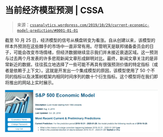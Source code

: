 <!--yml

类别：未分类

日期：2024 年 05 月 12 日 17:39:46

-->

# 当前经济模型预测 | CSSA

> 来源：[`cssanalytics.wordpress.com/2019/10/29/current-economic-model-prediction/#0001-01-01`](https://cssanalytics.wordpress.com/2019/10/29/current-economic-model-prediction/#0001-01-01)

截至 10 月 25 日，经济模型的信号从横盘转变为看涨。自从创建以来，该模型的样本外预测在这些棘手的市场中一直非常有用。尽管明天是联邦储备委员会的日子，可能会改变市场情绪，但经济数据继续显示我们并未接近衰退区域。这一预测与过去两个月发表的许多悲观新闻文章形成鲜明对比。最终，新闻文章关注的是非常新近的数据，往往孤立地选择了一些可能不再具有很强预测价值的特定指标（或者是依赖于上下文）。这就是开发出一个集成模型的原因，该模型使用了 50 个不同的指标以及决策树框架内相同时间序列的数十个衍生指标。这个模型将在我们即将推出的网站上实时展示。

![](img/0a207ba8bdd49678148ef45153041698.png)
